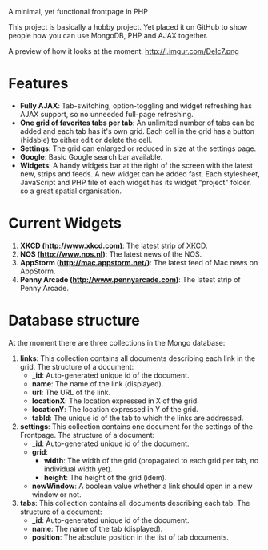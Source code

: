 A minimal, yet functional frontpage in PHP

This project is basically a hobby project. Yet placed it on GitHub to show people how you can use MongoDB, PHP and AJAX together.

A preview of how it looks at the moment: http://i.imgur.com/DeIc7.png

# Features

*   **Fully AJAX**: Tab-switching, option-toggling and widget refreshing has AJAX support, so no unneeded full-page refreshing.
*   **One grid of favorites tabs per tab**: An unlimited number of tabs can be added and each tab has it's own grid. Each cell in the grid has a button (hidable) to either edit or delete the cell. 
*   **Settings**: The grid can enlarged or reduced in size at the settings page.
*   **Google**: Basic Google search bar available.
*   **Widgets**: A handy widgets bar at the right of the screen with the latest new, strips and feeds. A new widget can be added fast. Each stylesheet, JavaScript and PHP file of each widget has its widget "project" folder, so a great spatial organisation.

# Current Widgets

1.  **XKCD (http://www.xkcd.com)**: The latest strip of XKCD.
2.  **NOS (http://www.nos.nl)**: The latest news of the NOS.
3.  **AppStorm (http://mac.appstorm.net/)**: The latest feed of Mac news on AppStorm.
4.  **Penny Arcade (http://www.pennyarcade.com)**: The latest strip of Penny Arcade.

# Database structure

At the moment there are three collections in the Mongo database:

1.  **links**: This collection contains all documents describing each link in the grid. The structure of a document:
    -   **_id**: Auto-generated unique id of the document.
    -   **name**: The name of the link (displayed).
    -   **url**: The URL of the link.
    -   **locationX**: The location expressed in X of the grid.
    -   **locationY**: The location expressed in Y of the grid.
    -   **tabId**: The unique id of the tab to which the links are addressed.
2.  **settings**: This collection contains one document for the settings of the Frontpage. The structure of a document:
    -   **_id**: Auto-generated unique id of the document.
    -   **grid**:
        -   **width**: The width of the grid (propagated to each grid per tab, no individual width yet).
        -   **height**: The height of the grid (idem).
    -   **newWindow**: A boolean value whether a link should open in a new window or not.
3.  **tabs**: This collection contains all documents describing each tab. The structure of a document:
    -   **_id**: Auto-generated unique id of the document.
    -   **name**: The name of the tab (displayed).
    -   **position**: The absolute position in the list of tab documents.